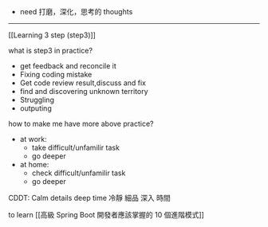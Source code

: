 - need 打磨，深化，思考的 thoughts

---
[[Learning 3 step (step3)]]

what is step3 in practice?
- get feedback and reconcile it
- Fixing coding mistake 
- Get code review result,discuss and fix
- find and discovering unknown territory
- Struggling
- outputing

how to make me have more above practice?
- at work:
	- take difficult/unfamilir task
	- go deeper
- at home:
	- check difficult/unfamilir task
	- go deeper



CDDT: Calm details deep time 
冷靜
細品
深入
時間





to learn
[[高級 Spring Boot 開發者應該掌握的 10 個進階模式]]

